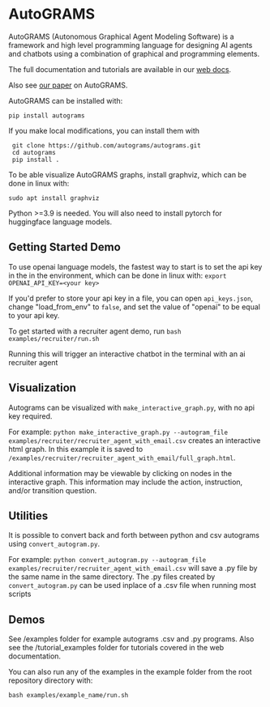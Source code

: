 
# AutoGRAMS


AutoGRAMS (Autonomous Graphical Agent Modeling Software) is a framework and high level programming language for designing AI agents and chatbots using a combination of graphical and programming elements.

The full documentation and tutorials are available in our [web docs](https://autograms.github.io/autograms). 

Also see [our paper](https://arxiv.org/abs/2407.10049) on AutoGRAMS.

AutoGRAMS can be installed with:

`pip install autograms` 

If you make local modifications, you can install them with
```
 git clone https://github.com/autograms/autograms.git
 cd autograms
 pip install .
 ```

To be able visualize AutoGRAMS graphs, install graphviz, which can be done in linux with:

`sudo apt install graphviz`

Python >=3.9 is needed. You will also need to install pytorch for huggingface language models.


## Getting Started Demo

To use openai language models, the fastest way to start is to set the api key in the in the environment, which can be done in linux with:
`export OPENAI_API_KEY=<your key>` 

If you'd prefer to store your api key in a file, you can open `api_keys.json`, change "load_from_env" to `false`, and set the value of "openai" to be equal to your api key. 


To get started with a recruiter agent demo, run `bash examples/recruiter/run.sh`


Running this will trigger an interactive chatbot in the terminal with an ai recruiter agent



## Visualization
Autograms can be visualized with `make_interactive_graph.py`, with no api key required.

For example:
`python make_interactive_graph.py --autogram_file examples/recruiter/recruiter_agent_with_email.csv`
creates an interactive html graph.
In this example it is saved to `/examples/recruiter/recruiter_agent_with_email/full_graph.html`.

Additional information may be viewable by clicking on nodes in the interactive graph. This information may include the action, instruction, and/or transition question.

## Utilities
It is possible to convert back and forth between python and csv autograms using `convert_autogram.py`.

For example:
`python convert_autogram.py --autogram_file examples/recruiter/recruiter_agent_with_email.csv`
will save a .py file by the same name in the same directory.
The .py files created by `convert_autogram.py` can be used inplace of a .csv file when running most scripts

## Demos
See /examples folder for example autograms .csv and .py programs. Also see the /tutorial_examples folder for tutorials covered in the web documentation.


You can also run any of the examples in the example folder from the root repository directory with: 

`bash examples/example_name/run.sh`



